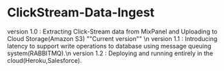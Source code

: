 # ClickStream-Data-Ingest
version 1.0 : Extracting Click-Stream data from MixPanel and Uploading to Cloud Storage(Amazon S3) ""Current version"" \n
version 1.1 : Introducing latency to support write operations to database using message queuing 
			        system(RABBITMQ).\n
version 1.2 : Deploying and running entirely in the cloud(Heroku,Salesforce). 
